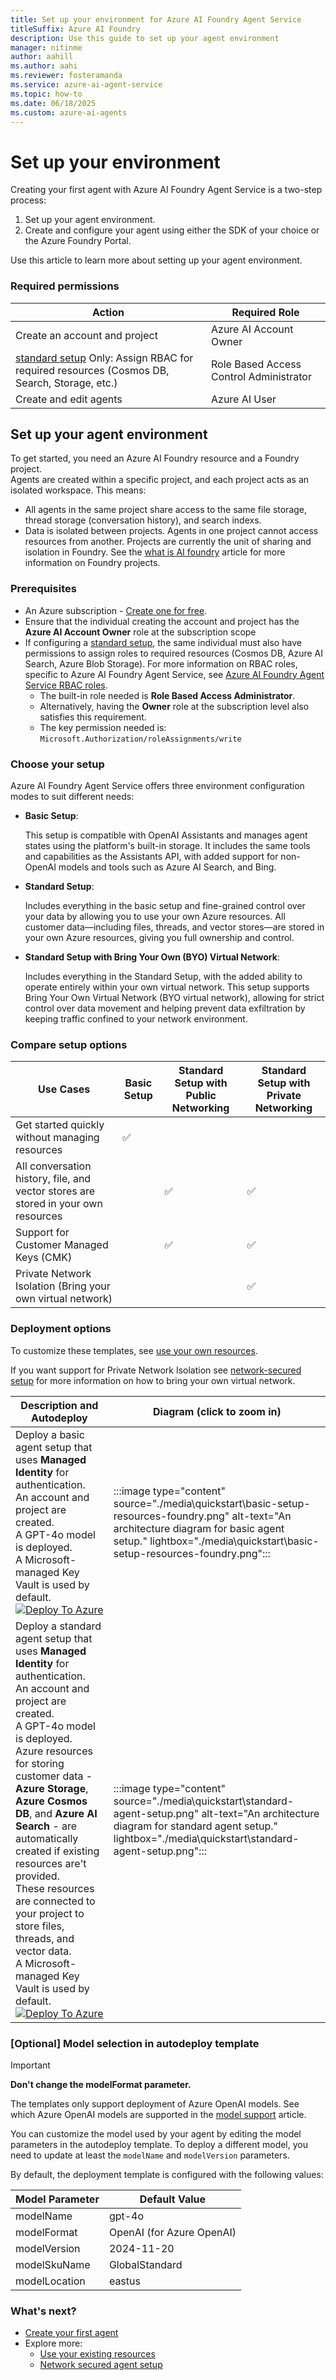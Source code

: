 ```yaml
---
title: Set up your environment for Azure AI Foundry Agent Service
titleSuffix: Azure AI Foundry
description: Use this guide to set up your agent environment
manager: nitinme
author: aahill
ms.author: aahi
ms.reviewer: fosteramanda 
ms.service: azure-ai-agent-service
ms.topic: how-to
ms.date: 06/18/2025
ms.custom: azure-ai-agents
---
```


# Set up your environment

Creating your first agent with Azure AI Foundry Agent Service is a two-step process: 
1. Set up your agent environment.
1. Create and configure your agent using either the SDK of your choice or the Azure Foundry Portal. 

Use this article to learn more about setting up your agent environment.

### Required permissions 

| Action                                                                 | Required Role                   |
|------------------------------------------------------------------------|----------------------------------|
| Create an account and project                                          | Azure AI Account Owner           |
| [standard setup](#choose-your-setup) Only: Assign RBAC for required resources (Cosmos DB, Search, Storage, etc.) | Role Based Access Control Administrator  |
| Create and edit agents                                                 | Azure AI User                    |

## Set up your agent environment
To get started, you need an Azure AI Foundry resource and a Foundry project.  
Agents are created within a specific project, and each project acts as an isolated workspace. This means:
* All agents in the same project share access to the same file storage, thread storage (conversation history), and search indexs.
* Data is isolated between projects. Agents in one project cannot access resources from another.
Projects are currently the unit of sharing and isolation in Foundry. See the [what is AI foundry](../../ai-foundry/what-is-azure-ai-foundry.md) article for more information on Foundry projects.

### Prerequisites 

* An Azure subscription - [Create one for free](https://azure.microsoft.com/free/cognitive-services).
* Ensure that the individual creating the account and project has the **Azure AI Account Owner** role at the subscription scope
* If configuring a [standard setup](#choose-your-setup), the same individual must also have permissions to assign roles to required resources (Cosmos DB, Azure AI Search, Azure Blob Storage). For more information on RBAC roles, specific to Azure AI Foundry Agent Service, see [Azure AI Foundry Agent Service RBAC roles](../concepts/rbac-azure-ai-foundry.md).
    * The built-in role needed is **Role Based Access Administrator**.
    * Alternatively, having the **Owner** role at the subscription level also satisfies this requirement.
    * The key permission needed is: `Microsoft.Authorization/roleAssignments/write`

### Choose your setup
Azure AI Foundry Agent Service offers three environment configuration modes to suit different needs: 

- **Basic Setup**:  

   This setup is compatible with OpenAI Assistants and manages agent states using the platform's built-in storage. It includes the same tools and capabilities as the Assistants API, with added support for non-OpenAI models and tools such as Azure AI Search, and Bing. 

- **Standard Setup**:  

   Includes everything in the basic setup and fine-grained control over your data by allowing you to use your own Azure resources. All customer data—including files, threads, and vector stores—are stored in your own Azure resources, giving you full ownership and control. 

- **Standard Setup with Bring Your Own (BYO) Virtual Network**:  

   Includes everything in the Standard Setup, with the added ability to operate entirely within your own virtual network. This setup supports Bring Your Own Virtual Network (BYO virtual network), allowing for strict control over data movement and helping prevent data exfiltration by keeping traffic confined to your network environment. 

### Compare setup options

| Use Cases                                                                | Basic Setup | Standard Setup with Public Networking | Standard Setup with Private Networking |
|--------------------------------------------------------------------------|-------------|----------------------------------------|----------------------------------------|
| Get started quickly without managing resources                          | ✅          |                                        |                                        |
| All conversation history, file, and vector stores are stored in your own resources |             | ✅                                      | ✅                                      |
| Support for Customer Managed Keys (CMK)                                 |             | ✅                                      | ✅                                      |
| Private Network Isolation (Bring your own virtual network)              |             |                                        | ✅                                      |

### Deployment options
To customize these templates, see [use your own resources](how-to\use-your-own-resources.md). 

If you want support for Private Network Isolation see [network-secured setup](how-to\virtual-networks.md) for more information on how to bring your own virtual network.

| Description and Autodeploy  |  Diagram (click to zoom in) |
|-----------------------------|------------------------------|
| Deploy a basic agent setup that uses **Managed Identity** for authentication. <br> An account and project are created. <br> A GPT-4o model is deployed. <br> A Microsoft-managed Key Vault is used by default. <br> [![Deploy To Azure](https://aka.ms/deploytoazurebutton)](https://portal.azure.com/#create/Microsoft.Template/uri/https%3A%2F%2Fraw.githubusercontent.com%2Fazure-ai-foundry%2Ffoundry-samples%2Frefs%2Fheads%2Fmain%2Fsamples%2Fmicrosoft%2Finfrastructure-setup%2F40-basic-agent-setup%2Fbasic-setup.json) | :::image type="content" source="./media\quickstart\basic-setup-resources-foundry.png" alt-text="An architecture diagram for basic agent setup." lightbox="./media\quickstart\basic-setup-resources-foundry.png"::: |
| Deploy a standard agent setup that uses **Managed Identity** for authentication. <br>An account and project are created. <br> A GPT-4o model is deployed. <br> Azure resources for storing customer data - **Azure Storage**, **Azure Cosmos DB**, and **Azure AI Search** - are automatically created if existing resources are't  provided. <br> These resources are connected to your project to store files, threads, and vector data. <br> A Microsoft-managed Key Vault is used by default.</li></ul> <br> [![Deploy To Azure](https://aka.ms/deploytoazurebutton)](https://portal.azure.com/#create/Microsoft.Template/uri/https%3A%2F%2Fraw.githubusercontent.com%2Fazure-ai-foundry%2Ffoundry-samples%2Frefs%2Fheads%2Fmain%2Fsamples%2Fmicrosoft%2Finfrastructure-setup%2F41-standard-agent-setup%2Fazuredeploy.json) | :::image type="content" source="./media\quickstart\standard-agent-setup.png" alt-text="An architecture diagram for standard agent setup." lightbox="./media\quickstart\standard-agent-setup.png"::: |

### [Optional] Model selection in autodeploy template

> [!IMPORTANT]
> **Don't change the modelFormat parameter.** 
>
> The templates only support deployment of Azure OpenAI models. See which Azure OpenAI models are supported in the [model support](./concepts/model-region-support.md) article.

You can customize the model used by your agent by editing the model parameters in the autodeploy template. To deploy a different model, you need to update at least the `modelName` and `modelVersion` parameters. 

By default, the deployment template is configured with the following values:

| Model Parameter  | Default Value  |
|------------------|----------------|
| modelName        | gpt-4o         |
| modelFormat      | OpenAI (for Azure OpenAI) |
| modelVersion     | 2024-11-20     |
| modelSkuName     | GlobalStandard |
| modelLocation    | eastus         |

### What's next?
* [Create your first agent](quickstart.md)
* Explore more:
    * [Use your existing resources](how-to\use-your-own-resources.md)
    * [Network secured agent setup](how-to\virtual-networks.md)
